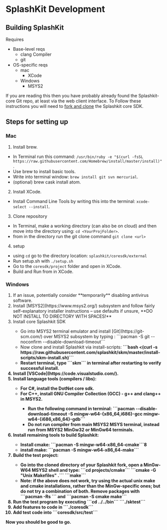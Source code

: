 # SplashKit Development
<!--Original author: @ClancyLight (GitHub username), committed by Andrew Cain (GitHub @macite <macite@gmail.com>
Modified by Nathaniel Schmidt <schmidty2244@gmail.com> (GitHub @njsch) on 04/09/2020-->

## Building SplashKit

Requires
- Base-level reqs
  - clang Compiler
  - git
- OS-specific reqs
  - mac
    - XCode
  - Windows
    - MSYS2

If you are reading this then you have probably already found the Splashkit-core Git repo, at least via the web client interface.  To Follow these instructions you will need to [fork and clone](https://guides.github.com/activities/forking/) the Splashkit core SDK.

##  Steps for setting up
### Mac

1. Install brew.
  -  In Terminal run this command: ```/usr/bin/ruby -e "$(curl -fsSL https://raw.githubusercontent.com/Homebrew/install/master/install)"```.
  -  Use brew to install basic tools.
  -  Write into terminal window: ```brew install git svn mercurial```.
  -  (optional) brew cask install atom.
2.  Install XCode.
  -  Install Command Line Tools by writing this into the terminal: ```xcode-select --install```.
3.  Clone repository
  -  In Terminal, make a working directory (can also be on cloud) and then move into the directory using: ```cd <YourProjFolder>```.
  -  from in the directory run the git clone command ```git clone <url>```
4.  setup
  -  using `cd` go to the directory location: ```splashkit/coresdk/external```
  -  Run setup.sh with  ```./setup.sh```
  -  Go to the ```coresdk/project``` folder and open in XCode.
  -  Build and Run from in XCode.  

### Windows
<ol>
<li>If an issue, potentially consider **temporarily** disabling antivirus software.</li>
<li>Install [MSYS2](https://www.msys2.org/) subsystem and follow fairly self-explanatory installer instructions &ndash; use defaults if unsure, **DO NOT INSTALL TO DIRECTORY WITH SPACES!**</li>
<li>Install core Splashkit SDK</li>
<ul>
<li>Go into MSYS2 terminal emulator and install [Git](https://git-scm.com/) over MSYS2 subsystem by typing : ```pacman -S git --noconfirm --disable-download-timeout```</li>
<li>Now clone and install Splashkit via install-scripts:
<b>
```bash <(curl -s https://raw.githubusercontent.com/splashkit/skm/master/install-scripts/skm-install.sh)```</li>
<li>Restart terminal, type
<b>
```skm```
<b>
in terminal after restarting to verify successful install.</li>
</ul>
<li>Install [VSCode](https://code.visualstudio.com/).</li>
<li>Install language tools (compilers / libs):</li>
<ul>
<li> For C#, install the DotNet core sdk.</li>
<li>For C++, install GNU Compiler Collection (GCC) - g++ and clang++ in MSYS2.</li>
<ul>
<li>Run the following command in terminal:
  <b>
  ```pacman --disable-download-timeout -S mingw-w64-{x86_64,i686}-gcc mingw-w64-{i686,x86_64}-gdb```</li>
<li>Do not run compiler from main MSYS2 MSYS terminal, instead run from MSYS2 MinGw32 or MinGw64 terminals.</li>
</ul>
</ul>
<li>Install  remaining tools to build Splashkit:</li>
<ul>
<li>Install cmake:
<b>
```pacman -S mingw-w64-x86_64-cmake```8</li>
<li>install make:
<b>
```pacman -S mingw-w64-x86_64-make```</li>
</ul>
<li>Build the test project:</li>
<ul>
<li>Go into the cloned directory of your Splashkit fork, open a MinGw-W64 MSYS2 shell and type:
<b>
```cd projects/cmake```
<b>
```cmake -G "Unix Makefiles" .```
<b>
```make```</li>
<li>Note: if the above does not work, try using the actual unix make and cmake installations, rather than the MinGw-specific ones; but do not try a combination of both. Remove packages with ```pacman -Rs <pacmage>``` and ```pacman -S cmake make```</li>
</ul>
<li>Run the test program by executing
<b>
```cd ../../bin```
<b>
```./sktest```</li>
</ul>
<li>Add features to code in ```./coresdk```</li>
<li>Add test code into ```coresdk/src/test```</li>
</ol>
Now you should be good to go.
